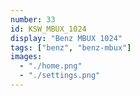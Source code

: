 ```yaml
---
number: 33
id: KSW_MBUX_1024
display: "Benz MBUX 1024"
tags: ["benz", "benz-mbux"]
images:
  - "./home.png"
  - "./settings.png"
---
```

